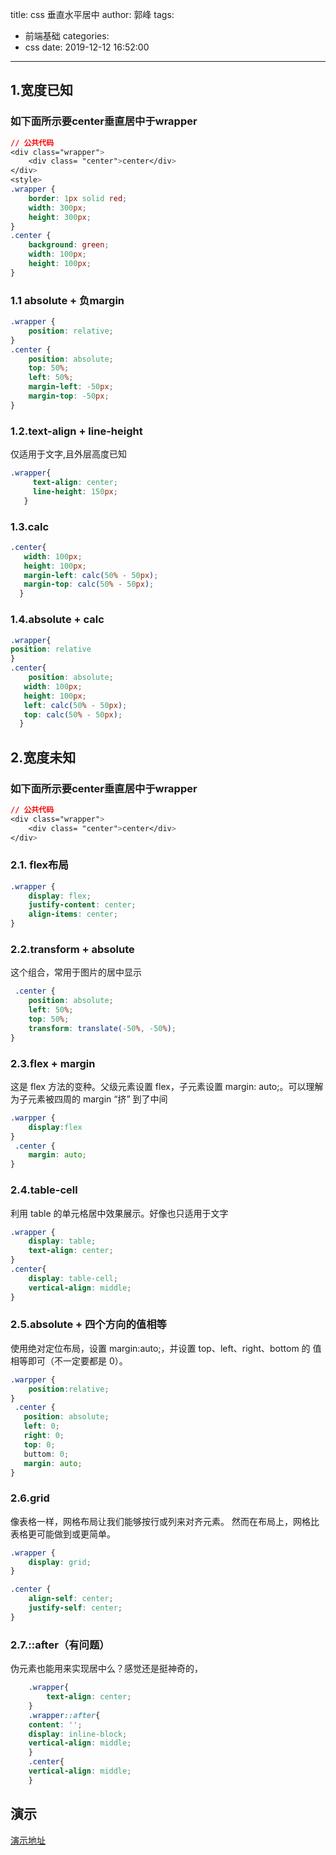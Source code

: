 title: css 垂直水平居中
author: 郭峰
tags:
  - 前端基础
categories:
  - css
date: 2019-12-12 16:52:00
---
## 1.宽度已知
### 如下面所示要center垂直居中于wrapper
```css
// 公共代码
<div class="wrapper">
    <div class= "center">center</div>
</div>
<style>
.wrapper {
    border: 1px solid red;
    width: 300px;
    height: 300px;
}
.center {
    background: green;  
    width: 100px;
    height: 100px;
}

```
### 1.1 absolute + 负margin
```css
.wrapper {
    position: relative;
}
.center {
    position: absolute;
    top: 50%;
    left: 50%;
    margin-left: -50px;
    margin-top: -50px;
}
```
<!--more-->
### 1.2.text-align + line-height
仅适用于文字,且外层高度已知
```css
.wrapper{
     text-align: center;
     line-height: 150px;
   }
```
### 1.3.calc
```css
.center{
   width: 100px;
   height: 100px;
   margin-left: calc(50% - 50px);
   margin-top: calc(50% - 50px);
  }
```
### 1.4.absolute + calc
```css
.wrapper{
position: relative
}
.center{
	position: absolute;
   width: 100px;
   height: 100px;
   left: calc(50% - 50px);
   top: calc(50% - 50px);
  }
```


## 2.宽度未知
### 如下面所示要center垂直居中于wrapper
```css
// 公共代码
<div class="wrapper">
    <div class= "center">center</div>
</div>

```
### 2.1. flex布局
```css
.wrapper {
    display: flex;
    justify-content: center;
    align-items: center;
}
```
### 2.2.transform + absolute
这个组合，常用于图片的居中显示
```css
 .center {
    position: absolute;
    left: 50%;
    top: 50%;
    transform: translate(-50%, -50%);
}
```
### 2.3.flex + margin
这是 flex 方法的变种。父级元素设置 flex，子元素设置 margin: auto;。可以理解为子元素被四周的 margin “挤” 到了中间

```css
.warpper {
	display:flex
}
 .center {
    margin: auto;
}
```
### 2.4.table-cell
利用 table 的单元格居中效果展示。好像也只适用于文字
```css
.wrapper {
    display: table;	
    text-align: center;
}
.center{
    display: table-cell;
    vertical-align: middle;
}
```
### 2.5.absolute + 四个方向的值相等
使用绝对定位布局，设置 margin:auto;，并设置 top、left、right、bottom 的 值相等即可（不一定要都是 0）。
```css
.warpper {
	position:relative;
}
 .center {
   position: absolute;
   left: 0;
   right: 0;
   top: 0;
   buttom: 0;
   margin: auto;
}
```
### 2.6.grid
像表格一样，网格布局让我们能够按行或列来对齐元素。 然而在布局上，网格比表格更可能做到或更简单。
```css
.wrapper {
    display: grid;
}

.center {
    align-self: center;
    justify-self: center;
}
```
### 2.7.::after（有问题）
伪元素也能用来实现居中么？感觉还是挺神奇的，
```css
    .wrapper{
        text-align: center;
    }
    .wrapper::after{
    content: '';
    display: inline-block;
    vertical-align: middle;
    }
    .center{
    vertical-align: middle;
    }
```
## 演示
[演示地址](https://guofes.github.io/learn/css/center)